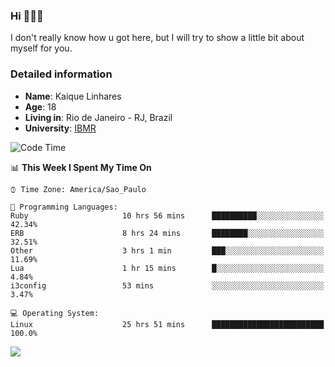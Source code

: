 ### Hi 🙋🏽‍♂️

I don't really know how u got here, but I will try to show a little bit about myself for you.

### Detailed information

* **Name**: Kaique Linhares
* **Age**: 18
* **Living in**: Rio  de Janeiro - RJ, Brazil
* **University**: [IBMR](https://www.ibmr.br/)

<!--START_SECTION:waka-->
![Code Time](http://img.shields.io/badge/Code%20Time-211%20hrs%2010%20mins-blue)

📊 **This Week I Spent My Time On** 

```text
⌚︎ Time Zone: America/Sao_Paulo

💬 Programming Languages: 
Ruby                     10 hrs 56 mins      ██████████░░░░░░░░░░░░░░░   42.34% 
ERB                      8 hrs 24 mins       ████████░░░░░░░░░░░░░░░░░   32.51% 
Other                    3 hrs 1 min         ███░░░░░░░░░░░░░░░░░░░░░░   11.69% 
Lua                      1 hr 15 mins        █░░░░░░░░░░░░░░░░░░░░░░░░   4.84% 
i3config                 53 mins             ░░░░░░░░░░░░░░░░░░░░░░░░░   3.47%

💻 Operating System: 
Linux                    25 hrs 51 mins      █████████████████████████   100.0%

```


<!--END_SECTION:waka-->

<a href="https://www.linkedin.com/in/kaique-linhares-25a840208/"  target="_blank"><img src="https://img.shields.io/badge/-LinkedIn-%230077B5?style=for-the-badge&logo=linkedin&logoColor=white" target="_blank"></a>
